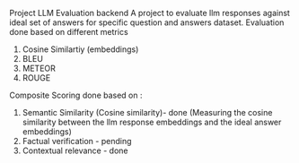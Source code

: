 Project LLM Evaluation backend
A project to evaluate llm responses against ideal set of answers for specific question and answers dataset.
Evaluation done based on different metrics
1. Cosine Similartiy (embeddings)
2. BLEU
3. METEOR
4. ROUGE

Composite Scoring done based on :
1. Semantic Similarity  (Cosine similarity)- done  (Measuring the cosine similarity between the llm response embeddings and the ideal answer embeddings)
2. Factual verification - pending
3. Contextual relevance - done